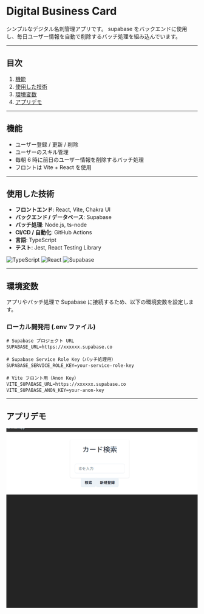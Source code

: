 # Digital Business Card

シンプルなデジタル名刺管理アプリです。
supabase をバックエンドに使用し、毎日ユーザー情報を自動で削除するバッチ処理を組み込んでいます。

---

## 目次

1. [機能](#機能)
2. [使用した技術](#使用した技術)
3. [環境変数](#環境変数)
4. [アプリデモ](#アプリデモ)

---

## 機能

- ユーザー登録 / 更新 / 削除
- ユーザーのスキル管理
- 毎朝 6 時に前日のユーザー情報を削除するバッチ処理
- フロントは Vite + React を使用

---

## 使用した技術

- **フロントエンド**: React, Vite, Chakra UI
- **バックエンド / データベース**: Supabase
- **バッチ処理**: Node.js, ts-node
- **CI/CD / 自動化**: GitHub Actions
- **言語**: TypeScript
- **テスト**: Jest, React Testing Library

![TypeScript](https://img.shields.io/badge/TypeScript-3178C6?style=flat&logo=typescript&logoColor=white)
![React](https://img.shields.io/badge/React-61DAFB?style=flat&logo=react&logoColor=white)
![Supabase](https://img.shields.io/badge/Supabase-3ECF8E?style=flat&logo=supabase&logoColor=white)

---

## 環境変数

アプリやバッチ処理で Supabase に接続するため、以下の環境変数を設定します。

### ローカル開発用 (.env ファイル)

```env
# Supabase プロジェクト URL
SUPABASE_URL=https://xxxxxx.supabase.co

# Supabase Service Role Key（バッチ処理用）
SUPABASE_SERVICE_ROLE_KEY=your-service-role-key

# Vite フロント用（Anon Key）
VITE_SUPABASE_URL=https://xxxxxx.supabase.co
VITE_SUPABASE_ANON_KEY=your-anon-key
```

---

## アプリデモ
![アプリデモ](./public/Animation.gif)